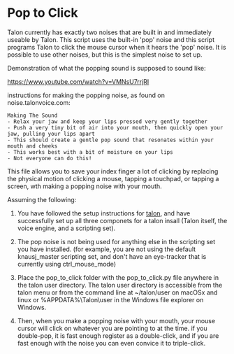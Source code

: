 # Pop to Click

Talon currently has exactly two noises that are built in and immediately useable by Talon.   This script uses the built-in 'pop' noise and this script programs Talon to click the mouse cursor when it hears the 'pop' noise.  It is possible to use other noises, but this is the simplest noise to set up. 

Demonstration of what the popping sound is supposed to sound like: 

https://www.youtube.com/watch?v=VMNsU7rrjRI


instructions for making the popping noise, as found on noise.talonvoice.com: 

```
Making The Sound
- Relax your jaw and keep your lips pressed very gently together
- Push a very tiny bit of air into your mouth, then quickly open your jaw, pulling your lips apart
- This should create a gentle pop sound that resonates within your mouth and cheeks
- This works best with a bit of moisture on your lips
- Not everyone can do this!
```


This file allows you to save your index finger a lot of clicking by replacing the physical motion of clicking a mouse, tapping a touchpad, or tapping a screen, wth making a popping noise with your mouth.  

Assuming the following:

1. You have followed the setup instructions for [talon](talonvoice.net), and have successfully set up all three componets for a talon insall (Talon itself, the voice engine, and a scripting set). 
2. The pop noise is not being used for anything else in the scripting set you have installed. (for example, you are not using the default knausj_master scripting set, and don't have an eye-tracker that is currently using ctrl_mouse_mode)
3. Place the pop_to_click folder with the pop_to_click.py file anywhere in the talon user directory.  The talon user directory is accessible from the talon menu or from the command line at ~/talon/user on macOSx and linux or %APPDATA%\Talon\user in the Windows file explorer on Windows.

4. Then, when you make a popping noise with your mouth, your mouse cursor will click on whatever you are pointing to at the time. if you double-pop, it is fast enough register as a double-click, and if you are fast enough with the noise you can even convice it to triple-click.  



